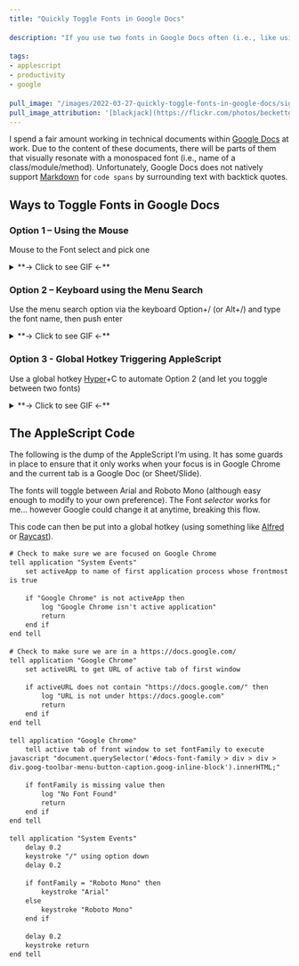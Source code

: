 ```yaml
---
title: "Quickly Toggle Fonts in Google Docs"

description: "If you use two fonts in Google Docs often (i.e., like using mono fonts for code keywords) then read my approach to toggling between two fonts quickly using AppleScript on MacOS."

tags:
- applescript
- productivity
- google

pull_image: "/images/2022-03-27-quickly-toggle-fonts-in-google-docs/signs-fonts.jpg"
pull_image_attribution: '[blackjack](https://flickr.com/photos/beckettgirlphotos/43821835480 "blackjack") by [Rural Warrior Photography](https://flickr.com/people/beckettgirlphotos) is licensed under [CC BY-ND](https://creativecommons.org/licenses/by-nd/2.0/)'
---
```


I spend a fair amount working in technical documents within [Google Docs](https://www.google.ca/docs/about/) at work. Due to the content of these documents, there will be parts of them that visually resonate with a monospaced font (i.e., name of a class/module/method). Unfortunately, Google Docs does not natively support [Markdown](https://daringfireball.net/projects/markdown/) for `code spans` by surrounding text with backtick quotes.

## Ways to Toggle Fonts in Google Docs

### Option 1 – Using the Mouse
Mouse to the Font select and pick one
<details>
  <summary>**→ Click to see GIF ←**</summary>
![](/images/2022-03-27-quickly-toggle-fonts-in-google-docs/toggle-font-mouse.gif)
</details>

### Option 2 – Keyboard using the Menu Search
Use the menu search option via the keyboard Option+/ (or Alt+/) and type the font name, then push enter
<details>
  <summary>**→ Click to see GIF ←**</summary>
![](/images/2022-03-27-quickly-toggle-fonts-in-google-docs/toggle-font-keyboard-menu.gif)
</details>

### Option 3 - Global Hotkey Triggering AppleScript
Use a global hotkey [Hyper](/global-hotkeys-using-the-hyper-key/)+C to automate Option 2 (and let you toggle between two fonts)
<details>
  <summary>**→ Click to see GIF ←**</summary>
![](/images/2022-03-27-quickly-toggle-fonts-in-google-docs/toggle-font-keyboard-applescript.gif)
</details>

## The AppleScript Code

The following is the dump of the AppleScript I'm using. It has some guards in place to ensure that it only works when your focus is in Google Chrome and the current tab is a Google Doc (or Sheet/Slide).

The fonts will toggle between Arial and Roboto Mono (although easy enough to modify to your own preference). The Font _selector_ works for me... however Google could change it at anytime, breaking this flow.

This code can then be put into a global hotkey (using something like [Alfred](https://www.alfredapp.com/) or [Raycast](https://www.raycast.com/)).

```applescript
# Check to make sure we are focused on Google Chrome
tell application "System Events"
	set activeApp to name of first application process whose frontmost is true

	if "Google Chrome" is not activeApp then
		log "Google Chrome isn't active application"
		return
	end if
end tell

# Check to make sure we are in a https://docs.google.com/
tell application "Google Chrome"
	set activeURL to get URL of active tab of first window

	if activeURL does not contain "https://docs.google.com/" then
		log "URL is not under https://docs.google.com"
		return
	end if
end tell

tell application "Google Chrome"
	tell active tab of front window to set fontFamily to execute javascript "document.querySelector('#docs-font-family > div > div > div.goog-toolbar-menu-button-caption.goog-inline-block').innerHTML;"

	if fontFamily is missing value then
		log "No Font Found"
		return
	end if
end tell

tell application "System Events"
	delay 0.2
	keystroke "/" using option down
	delay 0.2

	if fontFamily = "Roboto Mono" then
		keystroke "Arial"
	else
		keystroke "Roboto Mono"
	end if

	delay 0.2
	keystroke return
end tell
```
